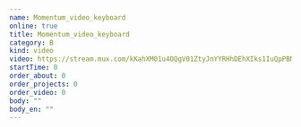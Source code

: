 ```yaml
---
name: Momentum_video_keyboard
online: true
title: Momentum_video_keyboard
category: B
kind: video
video: https://stream.mux.com/kKahXM01u4OQgV01ZtyJnYYRHhDEhXIks1IuQpPBMjudk.m3u8
startTime: 0
order_about: 0
order_projects: 0
order_video: 0
body: ""
body_en: ""
---
```


